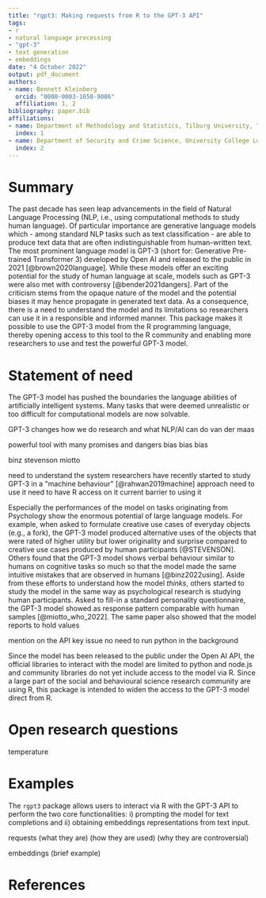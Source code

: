 ```yaml
---
title: "rgpt3: Making requests from R to the GPT-3 API"
tags:
- r
- natural language processing
- "gpt-3"
- text generation
- embeddings
date: "4 October 2022"
output: pdf_document
authors:
- name: Bennett Kleinberg
  orcid: "0000-0003-1658-9086"
  affiliation: 1, 2
bibliography: paper.bib
affiliations:
- name: Department of Methodology and Statistics, Tilburg University, The Netherlands
  index: 1
- name: Department of Security and Crime Science, University College London, UK
  index: 2
---
```


# Summary

The past decade has seen leap advancements in the field of Natural Language Processing (NLP, i.e., using computational methods to study human language). Of particular importance are generative language models which - among standard NLP tasks such as text classification - are able to produce text data that are often indistinguishable from human-written text. The most prominent language model is GPT-3 (short for: Generative Pre-trained Transformer 3) developed by Open AI and released to the public in 2021 [@brown2020language]. While these models offer an exciting potential for the study of human language at scale, models such as GPT-3 were also met with controversy [@bender2021dangers]. Part of the criticism stems from the opaque nature of the model and the potential biases it may hence propagate in generated text data. As a consequence, there is a need to understand the model and its limitations so researchers can use it in a responsible and informed manner. This package makes it possible to use the GPT-3 model from the R programming language, thereby opening access to this tool to the R community and enabling more researchers to use and test the powerful GPT-3 model.


# Statement of need

The GPT-3 model has pushed the boundaries the language abilities of artificially intelligent systems. Many tasks that were deemed unrealistic or too difficult for computational models are now solvable. 

GPT-3 changes how we do research
and what NLP/AI can do
van der maas


powerful tool with many promises and dangers
bias
bias
bias

binz
stevenson
miotto


need to understand the system
 researchers have recently started to study GPT-3 in a "machine behaviour" [@rahwan2019machine] approach 
need to use it
need to have R access on it
current barrier to using it


Especially the performances of the model on tasks originating from Psychology show the enormous potential of large language models. For example, when asked to formulate creative use cases of everyday objects (e.g., a fork), the GPT-3 model produced alternative uses of the objects that were rated of higher utility but lower originality and surprise compared to creative use cases produced by human participants [@STEVENSON]. Others found that the GPT-3 model shows verbal behaviour similar to humans on cognitive tasks so much so that the model made the same intuitive mistakes that are observed in humans [@binz2022using]. Aside from these efforts to understand how the model _thinks_, others started to study the model in the same way as psychological research is studying human participants. Asked to fill-in a standard personality questionnaire, the GPT-3 model showed as response pattern comparable with human samples [@miotto_who_2022]. The same paper also showed that the model reports to hold values 



mention on the API key issue
no need to run python in the background

Since the model has been released to the public under the Open AI API, the official libraries to interact with the model are limited to python and node.js and community libraries do not yet include access to the model via R. Since a large part of the social and behavioural science research community are using R, this package is intended to widen the access to the GPT-3 model direct from R.

# Open research questions

temperature

# Examples

The `rgpt3` package allows users to interact via R with the GPT-3 API to perform the two core functionalities: i) prompting the model for text completions and ii) obtaining embeddings representations from text input.


requests
(what they are)
(how they are used)
(why they are controversial)

embeddings
(brief example)



# References
